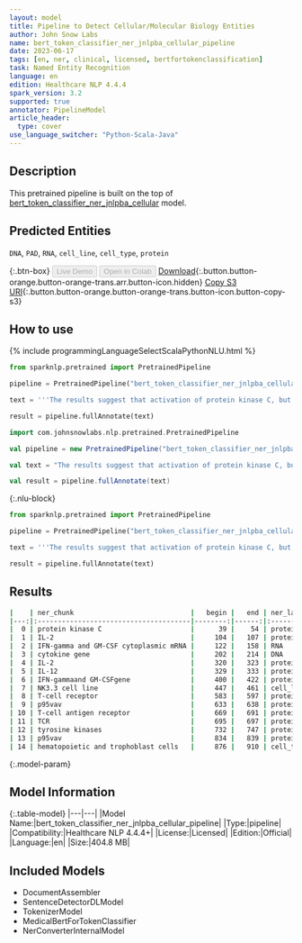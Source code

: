 ```yaml
---
layout: model
title: Pipeline to Detect Cellular/Molecular Biology Entities
author: John Snow Labs
name: bert_token_classifier_ner_jnlpba_cellular_pipeline
date: 2023-06-17
tags: [en, ner, clinical, licensed, bertfortokenclassification]
task: Named Entity Recognition
language: en
edition: Healthcare NLP 4.4.4
spark_version: 3.2
supported: true
annotator: PipelineModel
article_header:
  type: cover
use_language_switcher: "Python-Scala-Java"
---
```


## Description

This pretrained pipeline is built on the top of [bert_token_classifier_ner_jnlpba_cellular](https://nlp.johnsnowlabs.com/2022/07/25/bert_token_classifier_ner_jnlpba_cellular_en_3_0.html) model.

## Predicted Entities

`DNA`, `PAD`, `RNA`, `cell_line`, `cell_type`, `protein`



{:.btn-box}
<button class="button button-orange" disabled>Live Demo</button>
<button class="button button-orange" disabled>Open in Colab</button>
[Download](https://s3.amazonaws.com/auxdata.johnsnowlabs.com/clinical/models/bert_token_classifier_ner_jnlpba_cellular_pipeline_en_4.4.4_3.2_1686963566185.zip){:.button.button-orange.button-orange-trans.arr.button-icon.hidden}
[Copy S3 URI](s3://auxdata.johnsnowlabs.com/clinical/models/bert_token_classifier_ner_jnlpba_cellular_pipeline_en_4.4.4_3.2_1686963566185.zip){:.button.button-orange.button-orange-trans.button-icon.button-copy-s3}

## How to use



<div class="tabs-box" markdown="1">
{% include programmingLanguageSelectScalaPythonNLU.html %}

```python
from sparknlp.pretrained import PretrainedPipeline

pipeline = PretrainedPipeline("bert_token_classifier_ner_jnlpba_cellular_pipeline", "en", "clinical/models")

text = '''The results suggest that activation of protein kinase C, but not new protein synthesis, is required for IL-2 induction of IFN-gamma and GM-CSF cytoplasmic mRNA. It also was observed that suppression of cytokine gene expression by these agents was independent of the inhibition of proliferation. These data indicate that IL-2 and IL-12 may have distinct signaling pathways leading to the induction of IFN-gammaand GM-CSFgene expression, andthatthe NK3.3 cell line may serve as a novel model for dissecting the biochemical and molecular events involved in these pathways. A functional T-cell receptor signaling pathway is required for p95vav activity. Stimulation of the T-cell antigen receptor ( TCR ) induces activation of multiple tyrosine kinases, resulting in phosphorylation of numerous intracellular substrates. One substrate is p95vav, which is expressed exclusively in hematopoietic and trophoblast cells..'''

result = pipeline.fullAnnotate(text)
```
```scala
import com.johnsnowlabs.nlp.pretrained.PretrainedPipeline

val pipeline = new PretrainedPipeline("bert_token_classifier_ner_jnlpba_cellular_pipeline", "en", "clinical/models")

val text = "The results suggest that activation of protein kinase C, but not new protein synthesis, is required for IL-2 induction of IFN-gamma and GM-CSF cytoplasmic mRNA. It also was observed that suppression of cytokine gene expression by these agents was independent of the inhibition of proliferation. These data indicate that IL-2 and IL-12 may have distinct signaling pathways leading to the induction of IFN-gammaand GM-CSFgene expression, andthatthe NK3.3 cell line may serve as a novel model for dissecting the biochemical and molecular events involved in these pathways. A functional T-cell receptor signaling pathway is required for p95vav activity. Stimulation of the T-cell antigen receptor ( TCR ) induces activation of multiple tyrosine kinases, resulting in phosphorylation of numerous intracellular substrates. One substrate is p95vav, which is expressed exclusively in hematopoietic and trophoblast cells.."

val result = pipeline.fullAnnotate(text)
```

{:.nlu-block}
```python
from sparknlp.pretrained import PretrainedPipeline

pipeline = PretrainedPipeline("bert_token_classifier_ner_jnlpba_cellular_pipeline", "en", "clinical/models")

text = '''The results suggest that activation of protein kinase C, but not new protein synthesis, is required for IL-2 induction of IFN-gamma and GM-CSF cytoplasmic mRNA. It also was observed that suppression of cytokine gene expression by these agents was independent of the inhibition of proliferation. These data indicate that IL-2 and IL-12 may have distinct signaling pathways leading to the induction of IFN-gammaand GM-CSFgene expression, andthatthe NK3.3 cell line may serve as a novel model for dissecting the biochemical and molecular events involved in these pathways. A functional T-cell receptor signaling pathway is required for p95vav activity. Stimulation of the T-cell antigen receptor ( TCR ) induces activation of multiple tyrosine kinases, resulting in phosphorylation of numerous intracellular substrates. One substrate is p95vav, which is expressed exclusively in hematopoietic and trophoblast cells..'''

result = pipeline.fullAnnotate(text)
```
</div>

## Results

```bash
|    | ner_chunk                             |   begin |   end | ner_label   |   confidence |
|---:|:--------------------------------------|--------:|------:|:------------|-------------:|
|  0 | protein kinase C                      |      39 |    54 | protein     |     0.993263 |
|  1 | IL-2                                  |     104 |   107 | protein     |     0.969095 |
|  2 | IFN-gamma and GM-CSF cytoplasmic mRNA |     122 |   158 | RNA         |     0.998495 |
|  3 | cytokine gene                         |     202 |   214 | DNA         |     0.953537 |
|  4 | IL-2                                  |     320 |   323 | protein     |     0.999317 |
|  5 | IL-12                                 |     329 |   333 | protein     |     0.999216 |
|  6 | IFN-gammaand GM-CSFgene               |     400 |   422 | protein     |     0.995236 |
|  7 | NK3.3 cell line                       |     447 |   461 | cell_line   |     0.998958 |
|  8 | T-cell receptor                       |     583 |   597 | protein     |     0.987655 |
|  9 | p95vav                                |     633 |   638 | protein     |     0.999857 |
| 10 | T-cell antigen receptor               |     669 |   691 | protein     |     0.99891  |
| 11 | TCR                                   |     695 |   697 | protein     |     0.998049 |
| 12 | tyrosine kinases                      |     732 |   747 | protein     |     0.999636 |
| 13 | p95vav                                |     834 |   839 | protein     |     0.999842 |
| 14 | hematopoietic and trophoblast cells   |     876 |   910 | cell_type   |     0.999709 |
```

{:.model-param}
## Model Information

{:.table-model}
|---|---|
|Model Name:|bert_token_classifier_ner_jnlpba_cellular_pipeline|
|Type:|pipeline|
|Compatibility:|Healthcare NLP 4.4.4+|
|License:|Licensed|
|Edition:|Official|
|Language:|en|
|Size:|404.8 MB|

## Included Models

- DocumentAssembler
- SentenceDetectorDLModel
- TokenizerModel
- MedicalBertForTokenClassifier
- NerConverterInternalModel